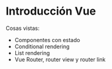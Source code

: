 # Introducción Vue

Cosas vistas:

* Componentes con estado
* Conditional rendering
* List rendering
* Vue Router, router view y router link
